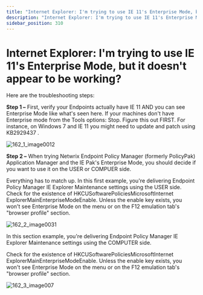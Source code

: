 ```yaml
---
title: "Internet Explorer: I'm trying to use IE 11's Enterprise Mode, but it doesn't appear to be working?"
description: "Internet Explorer: I'm trying to use IE 11's Enterprise Mode, but it doesn't appear to be working?"
sidebar_position: 310
---
```


# Internet Explorer: I'm trying to use IE 11's Enterprise Mode, but it doesn't appear to be working?

Here are the troubleshooting steps:

**Step 1 –** First, verify your Endpoints actually have IE 11 AND you can see Enterprise Mode like
what's seen here. If your machines don't have Enterprise mode from the Tools options: Stop. Figure
this out FIRST. For instance, on Windows 7 and IE 11 you might need to update and patch using
KB2929437 .

![162_1_image0012](/images/endpointpolicymanager/troubleshooting/applicationsettings/internetexplorer/162_1_image0012.webp)

**Step 2 –** When trying Netwrix Endpoint Policy Manager (formerly PolicyPak) Application Manager
and the IE Pak's Enterprise Mode, you should decide if you want to use it on the USER or COMPUER
side.

Everything has to match up. In this first example, you're delivering Endpoint Policy Manager IE
Explorer Maintenance settings using the USER side. Check for the existence of
HKCUSoftwarePoliciesMicrosoftInternet ExplorerMainEnterpriseModeEnable. Unless the enable key
exists, you won't see Enterprise Mode on the menu or on the F12 emulation tab's "browser profile"
section.

![162_2_image0031](/images/endpointpolicymanager/troubleshooting/applicationsettings/internetexplorer/162_2_image0031.webp)

In this section example, you're delivering Endpoint Policy Manager IE Explorer Maintenance settings
using the COMPUTER side.

Check for the existence of HKCUSoftwarePoliciesMicrosoftInternet ExplorerMainEnterpriseModeEnable.
Unless the enable key exists, you won't see Enterprise Mode on the menu or on the F12 emulation
tab's "browser profile" section.

![162_3_image007](/images/endpointpolicymanager/troubleshooting/applicationsettings/internetexplorer/162_3_image007.webp)
